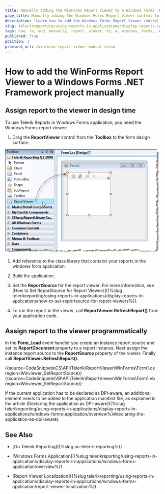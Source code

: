 ```yaml
---
title: Manually adding the WinForms Report Viewer to a Windows Forms .NET Framework project
page_title: Manually adding the Windows Forms Report Viewer control to a Windows Forms .NET Framework project
description: "Learn how to add the Windows Forms Report Viewer control to a Windows Forms .NET Framework project manually, using the provided steps and sample code snippets. Do it either through the designer or programmatically."
slug: telerikreporting/using-reports-in-applications/display-reports-in-applications/windows-forms-application/how-to-add-manually-report-viewer-to-a-windows-forms'-.net-framework-project
tags: how, to, add, manually, report, viewer, to, a, windows, forms, .net, framework, project
published: True
position: 3
previous_url: /winforms-report-viewer-manual-setup
---
```


# How to add the WinForms Report Viewer to a Windows Forms .NET Framework project manually

## Assign report to the viewer in design time

To use Telerik Reports in Windows Forms application, you need the Windows Forms report viewer:

1. Drag the __ReportViewer__ control from the __Toolbox__ to the form design surface.

  ![Image showing how the ReportViewer control can be added to the form through the Visual Studio Toolbox](images/ReportViewer.png)

1. Add reference to the class library that contains your reports in the windows form application.

1. Build the application.

1. Set the __ReportSource__ for the report viewer. For more information, see [How to Set ReportSource for Report Viewers]({%slug telerikreporting/using-reports-in-applications/display-reports-in-applications/how-to-set-reportsource-for-report-viewers%}).

1. To run the report in the viewer, call __ReportViewer.RefreshReport()__ from your application code.

## Assign report to the viewer programmatically

In the __Form_Load__ event handler you create an instance report source and set its __ReportDocument__ property to a report instance. Next assign the instance report source to the __ReportSource__ property of the viewer. Finally call __ReportViewer.RefreshReport()__.

{{source=CodeSnippets\CS\API\Telerik\ReportViewer\WinForms\Form1.cs region=Winviewer_SetReportSource}}
{{source=CodeSnippets\VB\API\Telerik\ReportViewer\WinForms\Form1.vb region=Winviewer_SetReportSource}}

If the current application has to be declared as DPI-aware, an additional element needs to be added to the application manifest file, as explained in the article [Declaring the application as DPI-aware]({%slug telerikreporting/using-reports-in-applications/display-reports-in-applications/windows-forms-application/overview%}#declaring-the-application-as-dpi-aware).

## See Also

* [On Telerik Reporting]({%slug on-telerik-reporting%})

* [Windows Forms Application]({%slug telerikreporting/using-reports-in-applications/display-reports-in-applications/windows-forms-application/overview%})

* [Report Viewer Localization]({%slug telerikreporting/using-reports-in-applications/display-reports-in-applications/windows-forms-application/report-viewer-localization%})
